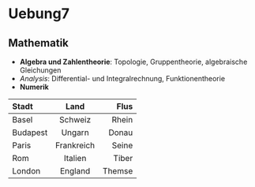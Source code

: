 Uebung7
=======
## Mathematik
* **Algebra und Zahlentheorie**: Topologie, Gruppentheorie, algebraische Gleichungen
* *Analysis*: Differential- und Integralrechnung, Funktionentheorie
* **Numerik**

| Stadt | Land | Flus |
|:------|:----:|--------: |
|Basel  | Schweiz | Rhein |
|Budapest   | Ungarn | Donau |
|Paris   | Frankreich | Seine |
|Rom   | Italien | Tiber |
|London   | England | Themse |

